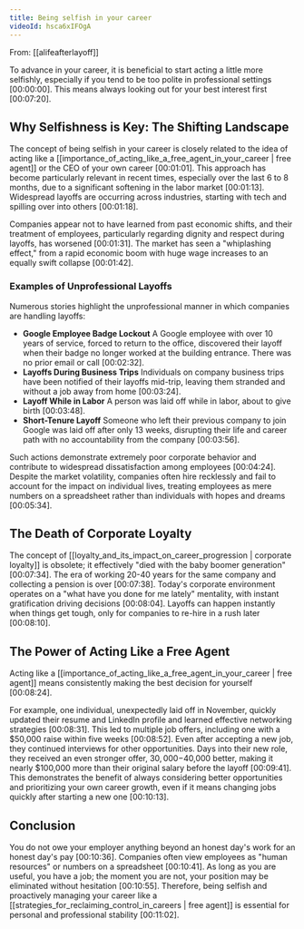 ```yaml
---
title: Being selfish in your career
videoId: hsca6xIFOgA
---
```


From: [[alifeafterlayoff]] <br/> 

To advance in your career, it is beneficial to start acting a little more selfishly, especially if you tend to be too polite in professional settings <a class="yt-timestamp" data-t="00:00:00">[00:00:00]</a>. This means always looking out for your best interest first <a class="yt-timestamp" data-t="00:07:20">[00:07:20]</a>.

## Why Selfishness is Key: The Shifting Landscape

The concept of being selfish in your career is closely related to the idea of acting like a [[importance_of_acting_like_a_free_agent_in_your_career | free agent]] or the CEO of your own career <a class="yt-timestamp" data-t="00:01:01">[00:01:01]</a>. This approach has become particularly relevant in recent times, especially over the last 6 to 8 months, due to a significant softening in the labor market <a class="yt-timestamp" data-t="00:01:13">[00:01:13]</a>. Widespread layoffs are occurring across industries, starting with tech and spilling over into others <a class="yt-timestamp" data-t="00:01:18">[00:01:18]</a>.

Companies appear not to have learned from past economic shifts, and their treatment of employees, particularly regarding dignity and respect during layoffs, has worsened <a class="yt-timestamp" data-t="00:01:31">[00:01:31]</a>. The market has seen a "whiplashing effect," from a rapid economic boom with huge wage increases to an equally swift collapse <a class="yt-timestamp" data-t="00:01:42">[00:01:42]</a>.

### Examples of Unprofessional Layoffs

Numerous stories highlight the unprofessional manner in which companies are handling layoffs:
*   **Google Employee Badge Lockout** A Google employee with over 10 years of service, forced to return to the office, discovered their layoff when their badge no longer worked at the building entrance. There was no prior email or call <a class="yt-timestamp" data-t="00:02:32">[00:02:32]</a>.
*   **Layoffs During Business Trips** Individuals on company business trips have been notified of their layoffs mid-trip, leaving them stranded and without a job away from home <a class="yt-timestamp" data-t="00:03:24">[00:03:24]</a>.
*   **Layoff While in Labor** A person was laid off while in labor, about to give birth <a class="yt-timestamp" data-t="00:03:48">[00:03:48]</a>.
*   **Short-Tenure Layoff** Someone who left their previous company to join Google was laid off after only 13 weeks, disrupting their life and career path with no accountability from the company <a class="yt-timestamp" data-t="00:03:56">[00:03:56]</a>.

Such actions demonstrate extremely poor corporate behavior and contribute to widespread dissatisfaction among employees <a class="yt-timestamp" data-t="00:04:24">[00:04:24]</a>. Despite the market volatility, companies often hire recklessly and fail to account for the impact on individual lives, treating employees as mere numbers on a spreadsheet rather than individuals with hopes and dreams <a class="yt-timestamp" data-t="00:05:34">[00:05:34]</a>.

## The Death of Corporate Loyalty

The concept of [[loyalty_and_its_impact_on_career_progression | corporate loyalty]] is obsolete; it effectively "died with the baby boomer generation" <a class="yt-timestamp" data-t="00:07:34">[00:07:34]</a>. The era of working 20-40 years for the same company and collecting a pension is over <a class="yt-timestamp" data-t="00:07:38">[00:07:38]</a>. Today's corporate environment operates on a "what have you done for me lately" mentality, with instant gratification driving decisions <a class="yt-timestamp" data-t="00:08:04">[00:08:04]</a>. Layoffs can happen instantly when things get tough, only for companies to re-hire in a rush later <a class="yt-timestamp" data-t="00:08:10">[00:08:10]</a>.

## The Power of Acting Like a Free Agent

Acting like a [[importance_of_acting_like_a_free_agent_in_your_career | free agent]] means consistently making the best decision for yourself <a class="yt-timestamp" data-t="00:08:24">[00:08:24]</a>.

For example, one individual, unexpectedly laid off in November, quickly updated their resume and LinkedIn profile and learned effective networking strategies <a class="yt-timestamp" data-t="00:08:31">[00:08:31]</a>. This led to multiple job offers, including one with a $50,000 raise within five weeks <a class="yt-timestamp" data-t="00:08:52">[00:08:52]</a>. Even after accepting a new job, they continued interviews for other opportunities. Days into their new role, they received an even stronger offer, $30,000-$40,000 better, making it nearly $100,000 more than their original salary before the layoff <a class="yt-timestamp" data-t="00:09:41">[00:09:41]</a>. This demonstrates the benefit of always considering better opportunities and prioritizing your own career growth, even if it means changing jobs quickly after starting a new one <a class="yt-timestamp" data-t="00:10:13">[00:10:13]</a>.

## Conclusion

You do not owe your employer anything beyond an honest day's work for an honest day's pay <a class="yt-timestamp" data-t="00:10:36">[00:10:36]</a>. Companies often view employees as "human resources" or numbers on a spreadsheet <a class="yt-timestamp" data-t="00:10:41">[00:10:41]</a>. As long as you are useful, you have a job; the moment you are not, your position may be eliminated without hesitation <a class="yt-timestamp" data-t="00:10:55">[00:10:55]</a>. Therefore, being selfish and proactively managing your career like a [[strategies_for_reclaiming_control_in_careers | free agent]] is essential for personal and professional stability <a class="yt-timestamp" data-t="00:11:02">[00:11:02]</a>.